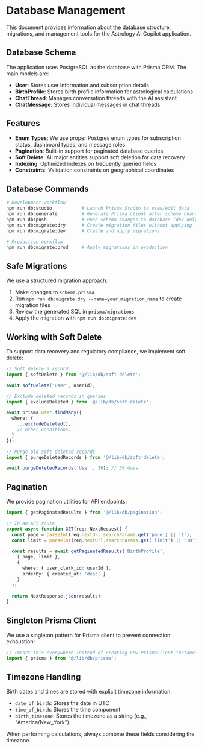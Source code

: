 # Database Management

This document provides information about the database structure, migrations, and management tools for the Astrology AI Copilot application.

## Database Schema

The application uses PostgreSQL as the database with Prisma ORM. The main models are:

- **User**: Stores user information and subscription details
- **BirthProfile**: Stores birth profile information for astrological calculations
- **ChatThread**: Manages conversation threads with the AI assistant
- **ChatMessage**: Stores individual messages in chat threads

## Features

- **Enum Types**: We use proper Postgres enum types for subscription status, dashboard types, and message roles
- **Pagination**: Built-in support for paginated database queries
- **Soft Delete**: All major entities support soft deletion for data recovery
- **Indexing**: Optimized indexes on frequently queried fields
- **Constraints**: Validation constraints on geographical coordinates

## Database Commands

```bash
# Development workflow
npm run db:studio           # Launch Prisma Studio to view/edit data
npm run db:generate         # Generate Prisma client after schema changes
npm run db:push             # Push schema changes to database (dev only)
npm run db:migrate:dry      # Create migration files without applying
npm run db:migrate:dev      # Create and apply migrations

# Production workflow
npm run db:migrate:prod     # Apply migrations in production
```

## Safe Migrations

We use a structured migration approach:

1. Make changes to `schema.prisma`
2. Run `npm run db:migrate:dry --name=your_migration_name` to create migration files
3. Review the generated SQL in `prisma/migrations`
4. Apply the migration with `npm run db:migrate:dev`

## Working with Soft Delete

To support data recovery and regulatory compliance, we implement soft delete:

```typescript
// Soft delete a record
import { softDelete } from '@/lib/db/soft-delete';

await softDelete('User', userId);

// Exclude deleted records in queries
import { excludeDeleted } from '@/lib/db/soft-delete';

await prisma.user.findMany({
  where: {
    ...excludeDeleted(),
    // other conditions...
  }
});

// Purge old soft-deleted records
import { purgeDeletedRecords } from '@/lib/db/soft-delete';

await purgeDeletedRecords('User', 30); // 30 days
```

## Pagination

We provide pagination utilities for API endpoints:

```typescript
import { getPaginatedResults } from '@/lib/db/pagination';

// In an API route
export async function GET(req: NextRequest) {
  const page = parseInt(req.nextUrl.searchParams.get('page') || '1');
  const limit = parseInt(req.nextUrl.searchParams.get('limit') || '10');
  
  const results = await getPaginatedResults('BirthProfile', 
    { page, limit },
    { 
      where: { user_clerk_id: userId },
      orderBy: { created_at: 'desc' }
    }
  );
  
  return NextResponse.json(results);
}
```

## Singleton Prisma Client

We use a singleton pattern for Prisma client to prevent connection exhaustion:

```typescript
// Import this everywhere instead of creating new PrismaClient instances
import { prisma } from '@/lib/db/prisma';
```

## Timezone Handling

Birth dates and times are stored with explicit timezone information:

- `date_of_birth`: Stores the date in UTC
- `time_of_birth`: Stores the time component
- `birth_timezone`: Stores the timezone as a string (e.g., "America/New_York")

When performing calculations, always combine these fields considering the timezone.
